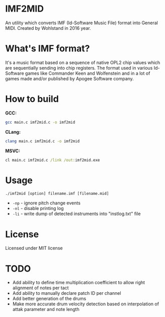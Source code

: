 # IMF2MID
An utility which converts IMF (Id-Software Music File) format into General MIDI.
Created by Wohlstand in 2016 year.


# What's IMF format?

It's a music format based on a sequence of native OPL2 chip values which are sequentially sending into chip registers.
The format used in various Id-Software games like Commander Keen and Wolfenstein and in a lot of games made and/or published by Apogee Software company.


# How to build

**GCC:**
```bash
gcc main.c imf2mid.c -o imf2mid
```

**CLang:**
```bash
clang main.c imf2mid.c -o imf2mid
```

**MSVC:**
```cmd
cl main.c imf2mid.c /link /out:imf2mid.exe
```

# Usage

```
./imf2mid [option] filename.imf [filename.mid]
```
* `-np` - ignore pitch change events
* `-nl` - disable printing log
* `-li` - write dump of detected instruments into "instlog.txt" file


# License
Licensed under MIT license


# TODO
* Add ability to define time multiplication coefficient to allow right alignment of notes per tact
* Add ability to manually declare patch ID per channel
* Add better generation of the drums
* Make more accurate drum velocity detection based on interpolation of attak parameter and note length

